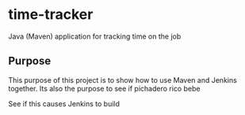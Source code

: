 # time-tracker
Java (Maven) application for tracking time on the job

## Purpose

This purpose of this project is to show how to use Maven and Jenkins together.
Its also the purpose to see if pichadero rico bebe

See if this causes Jenkins to build

